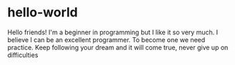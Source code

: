 # hello-world

Hello friends!
I'm a beginner in programming but I like it so very much. I believe I can be an excellent programmer.
To become one we need practice. Keep following your dream and it will come true, never give up on difficulties
